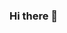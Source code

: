 ### Hi there 👋

<!--
**Victordekker55/Victordekker55** is a ✨ _special_ ✨ repository because its `README.md` (this file) appears on your GitHub profile.

Here are some ideas to get you started:

My name is victor and I am completing my coding course

